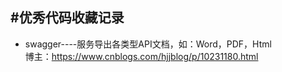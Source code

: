 #优秀代码收藏记录
---

* swagger----服务导出各类型API文档，如：Word，PDF，Html  
             博主：https://www.cnblogs.com/hjjblog/p/10231180.html
